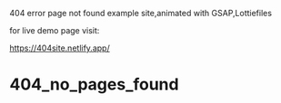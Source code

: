404 error page not found example site,animated with GSAP,Lottiefiles

for live demo page visit:

https://404site.netlify.app/

# 404_no_pages_found

